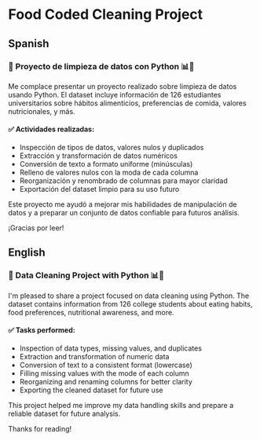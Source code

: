 # Food Coded Cleaning Project
## Spanish
<p>
 <h3> 🧹 Proyecto de limpieza de datos con Python 📊🍕</h3>

Me complace presentar un proyecto realizado sobre limpieza de datos usando Python. El dataset incluye información de 126 estudiantes universitarios sobre hábitos alimenticios, preferencias de comida, valores nutricionales, y más.

<h4>✅ Actividades realizadas:</h4>
<ul>
  <li> Inspección de tipos de datos, valores nulos y duplicados</li>
  <li>Extracción y transformación de datos numéricos </li>
  <li> Conversión de texto a formato uniforme (minúsculas)</li>
  <li> Relleno de valores nulos con la moda de cada columna</li>
  <li>Reorganización y renombrado de columnas para mayor claridad</li>
  <li> Exportación del dataset limpio para su uso futuro</li>
</ul>


Este proyecto me ayudó a mejorar mis habilidades de manipulación de datos y a preparar un conjunto de datos confiable para futuros análisis.

¡Gracias por leer!
</p>

## English
<p>
  <h3> 🧹 Data Cleaning Project with Python 📊🍕</h3>

  I'm pleased to share a project focused on data cleaning using Python. The dataset contains information from 126 college students about eating habits, food preferences, nutritional awareness, and more.

  <h4>✅ Tasks performed:</h4>
  <ul>
    <li>Inspection of data types, missing values, and duplicates</li>
    <li>Extraction and transformation of numeric data</li>
    <li>Conversion of text to a consistent format (lowercase)</li>
    <li>Filling missing values with the mode of each column</li>
    <li>Reorganizing and renaming columns for better clarity</li>
    <li>Exporting the cleaned dataset for future use</li>
  </ul>

  This project helped me improve my data handling skills and prepare a reliable dataset for future analysis.

  Thanks for reading!
</p>
